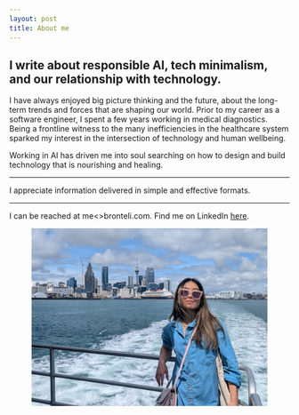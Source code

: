 ```yaml
---
layout: post
title: About me
---
```

I write about responsible AI, tech minimalism, and our relationship with technology.
---

I have always enjoyed big picture thinking and the future, about the long-term trends and forces that are shaping our world. Prior to my career as a software engineer, I spent a few years working in medical diagnostics. Being a frontline witness to the many inefficiencies in the healthcare system sparked my interest in the intersection of technology and human wellbeing.

Working in AI has driven me into soul searching on how to design and build technology that is nourishing and healing. 

---
I appreciate information delivered in simple and effective formats.

---

I can be reached at me<<at>>bronteli.com.
Find me on LinkedIn [here](https://www.linkedin.com/in/brontesihanli/).

<figure>
  <img alt="Bronte" src="assets/images/bronte.JPG" />
</figure>
